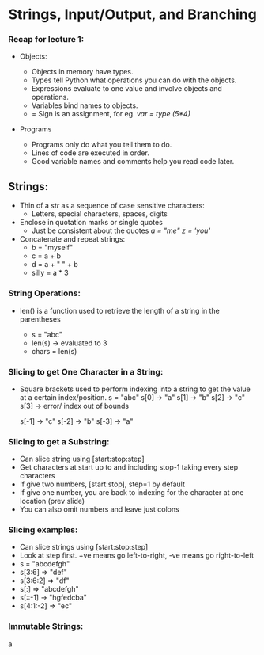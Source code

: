 # Strings, Input/Output, and Branching

### Recap for lecture 1:

- Objects:

  - Objects in memory have types.
  - Types tell Python what operations you can do with the objects.
  - Expressions evaluate to one value and involve objects and operations.
  - Variables bind names to objects.
  - = Sign is an assignment, for eg. _var = type (5\*4)_

- Programs
  - Programs only do what you tell them to do.
  - Lines of code are executed in order.
  - Good variable names and comments help you read code later.

## Strings:

- Thin of a _str_ as a sequence of case sensitive characters:
  - Letters, special characters, spaces, digits
- Enclose in quotation marks or single quotes
  - Just be consistent about the quotes
    _a = "me"_
    _z = 'you'_
- Concatenate and repeat strings:
  - b = "myself"
  - c = a + b
  - d = a + " " + b
  - silly = a \* 3

### String Operations:

- len() is a function used to retrieve the length of a string in the parentheses

  - s = "abc"
  - len(s) -> evaluated to 3
  - chars = len(s)

### Slicing to get One Character in a String:

- Square brackets used to perform indexing into a string to get the value at a certain index/position.
  s = "abc"
  s[0] -> "a"
  s[1] -> "b"
  s[2] -> "c"
  s[3] -> error/ index out of bounds

  s[-1] -> "c"
  s[-2] -> "b"
  s[-3] -> "a"

### Slicing to get a Substring:

- Can slice string using [start:stop:step]
- Get characters at start up to and including stop-1 taking every step characters
- If give two numbers, [start:stop], step=1 by default
- If give one number, you are back to indexing for the character at one location (prev slide)
- You can also omit numbers and leave just colons

### Slicing examples:

- Can slice strings using [start:stop:step]
- Look at step first. +ve means go left-to-right, -ve means go right-to-left
- s = "abcdefgh"
- s[3:6] => "def"
- s[3:6:2] => "df"
- s[:] => "abcdefgh"
- s[::-1] -> "hgfedcba"
- s[4:1:-2] => "ec"

### Immutable Strings:

a

